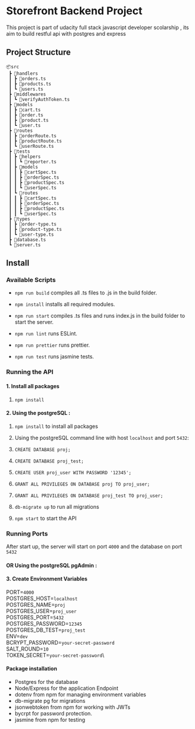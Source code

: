 # Storefront Backend Project

This project is part of udacity full stack javascript developer scolarship ,
its aim to build restful api with postgres and express

## Project Structure

```
📦src
 ┣ 📂handlers
 ┃ ┣ 📜orders.ts
 ┃ ┣ 📜products.ts
 ┃ ┗ 📜users.ts
 ┣ 📂middlewares
 ┃ ┗ 📜verifyAuthToken.ts
 ┣ 📂models
 ┃ ┣ 📜cart.ts
 ┃ ┣ 📜order.ts
 ┃ ┣ 📜product.ts
 ┃ ┗ 📜user.ts
 ┣ 📂routes
 ┃ ┣ 📜orderRoute.ts
 ┃ ┣ 📜productRoute.ts
 ┃ ┗ 📜userRoute.ts
 ┣ 📂tests
 ┃ ┣ 📂helpers
 ┃ ┃ ┗ 📜reporter.ts
 ┃ ┣ 📂models
 ┃ ┃ ┣ 📜cartSpec.ts
 ┃ ┃ ┣ 📜orderSpec.ts
 ┃ ┃ ┣ 📜productSpec.ts
 ┃ ┃ ┗ 📜userSpec.ts
 ┃ ┗ 📂routes
 ┃ ┃ ┣ 📜cartSpec.ts
 ┃ ┃ ┣ 📜orderSpec.ts
 ┃ ┃ ┣ 📜productSpec.ts
 ┃ ┃ ┗ 📜userSpec.ts
 ┣ 📂types
 ┃ ┣ 📜order-type.ts
 ┃ ┣ 📜product-type.ts
 ┃ ┗ 📜user-type.ts
 ┣ 📜database.ts
 ┗ 📜server.ts
```

## Install
### Available Scripts

*  `npm run build` compiles all .ts files to .js in the build folder.

*  `npm install` installs all required modules.

*  `npm run start` compiles .ts files and runs index.js in the build folder to start the server.

*  `npm run lint` runs ESLint.

*  `npm run prettier` runs prettier.

*  `npm run test` runs jasmine tests.

### Running the API

#### 1. Install all packages 

 1. `npm install `


#### 2. Using the postgreSQL :

1.  `npm install` to install all packages

2. Using the postgreSQL command line with host `localhost` and port `5432`:

1.  `CREATE DATABASE proj;`

2.  `CREATE DATABASE proj_test;`

3.  `CREATE USER proj_user WITH PASSWORD '12345';`

4.  `GRANT ALL PRIVILEGES ON DATABASE proj TO proj_user;`

5.  `GRANT ALL PRIVILEGES ON DATABASE proj_test TO proj_user;`

3.  `db-migrate up` to run all migrations

4.  `npm start` to start the API

### Running Ports 
After start up, the server will start on port `4000` and the database on port `5432`
#### OR Using the postgreSQL pgAdmin :

####  3. Create Environment Variables

PORT=`4000`\
POSTGRES_HOST=`localhost`\
POSTGRES_NAME=`proj`\
POSTGRES_USER=`proj_user`\
POSTGRES_PORT=`5432`\
POSTGRES_PASSWORD=`12345`\
POSTGRES_DB_TEST=`proj_test`\
ENV=`dev`\
BCRYPT_PASSWORD=`your-secret-password`\
SALT_ROUND=`10`\
TOKEN_SECRET=`your-secret-password`\


####   Package installation

- Postgres for the database
- Node/Express for the application Endpoint 
- dotenv from npm for managing environment variables
- db-migrate pg for migrations
- jsonwebtoken from npm for working with JWTs
- bycrpt for password protection.
- jasmine from npm for testing

